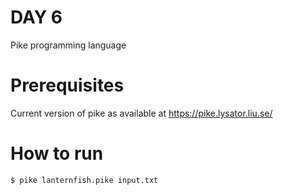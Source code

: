 # DAY 6

Pike programming language

# Prerequisites

Current version of pike as available at https://pike.lysator.liu.se/

# How to run

```bash
$ pike lanternfish.pike input.txt
```
